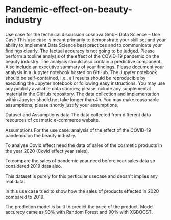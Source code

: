 # Pandemic-effect-on-beauty-industry
Use case for the technical discussion
cosnova GmbH Data Science – Use Case
This use case is meant primarily to demonstrate your skill set and your ability to implement Data Science best practices and to communicate your findings clearly. The factual accuracy is not going to be judged. Please perform a topline analysis of the effect of the COVID-19 pandemic on the beauty industry. The analysis should also contain a predictive component. Also include an executive summary of your findings. Please document your analysis in a Jupyter notebook hosted on GitHub. The Jupyter notebook should be self-contained, i.e., all results should be reproducible by executing the Jupyter notebook or following easy instructions. You may use any publicly available data sources; please include any supplemental material in the GitHub repository. The data collection and implementation within Jupyter should not take longer than 4h. You may make reasonable assumptions; please shortly justify your assumptions.

Dataset and Assumptions
data
The data collected from different data resources of cosmetic e-commerce website.

Assumptions
For the use case: analysis of the effect of the COVID-19 pandemic on the beauty industry.

To analyse Covid effect need the data of sales of the cosmetic products in the year 2020 (Covid effect year sales).

To compare the sales of pandemic year need before year sales data so considered 2019 data also.

This dataset is purely for this perticular usecase and deosn't implies any real data.

In this use case tried to show how the sales of products effected in 2020 compared to 2019.

The prediction model is built to predict the price of the product. Model accurecy came as 93% with Random Forest and 90% with XGBOOST.
